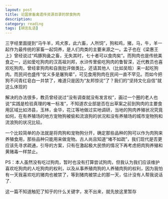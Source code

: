 ```yaml
---
layout: post
title: 论国家畜禽遗传资源目录的禁食狗肉
description: 
category: reading
tags: [胡言乱语]
---
```



三字经里面提到“马牛羊，鸡犬豕，此六畜，人所饲”，狗和鸡，猪，马，牛，羊一起作为最传统的家畜一起饲养，是人们肉类的主要来源之一。孟子也在《梁惠王上》曾经说过“鸡豚狗彘之畜，无失其时，七十者可以食肉矣”。而狗肉也是传统美食之一，远如爱吃狗肉的汉高祖刘邦，水浒传里偷吃狗肉的鲁智深，近代教员也喜欢吃狗肉，曾经拿狗肉和自我批评做类比，还请其他人（比如吴晗）来一起吃狗肉。而民间也盛传“仗义多是屠狗辈”，可见食用狗肉在民间一直不罕见。而如今把狗不问青红皂白一并禁了，难道只是因为“友邦惊诧”了？我们的“坚持文化自信”就这么体现的

解决的办法很多，教员曾经说过“没有调查就没有发言权”，画过一个圈的老人也说“实践是检验真理的唯一标准”，不知道农业部是否在出草案之前到狗肉的主要食用区域比如沛县，玉林，金华，花江等地做过实地调研，当地的狗肉养殖状况究竟如何，在有养殖场的地方宠物狗被偷和流浪狗的状况和没有养殖场的城市宠物狗和流浪狗的状况比较。

一个比较简单的办法就是将肉狗和宠物狗分开，确定那些品种的狗可以作为肉狗来养殖食用，那些品种只能用来做宠物。古人尚且知道“堵不如疏”，我们现代是否更应该先寻求疏通，引导的方案，只有在激起极大民愤的情况下再考虑把肉狗养殖和黄赌毒一样禁止。

PS：本人虽然没有吃过狗肉，暂时也没有打算尝试狗肉，但我认为我们应该维护喜欢吃狗肉的人吃狗肉的权利，以及从事养殖肉狗的人养殖肉狗的权利，因为我怕有一天我喜欢吃的猪肉也被禁了，等到猪肉被禁止的那一天，估计没有人帮我说话了.

这一篇不知道触犯了知乎的什么关键字，发不出来，就先放这里暂存